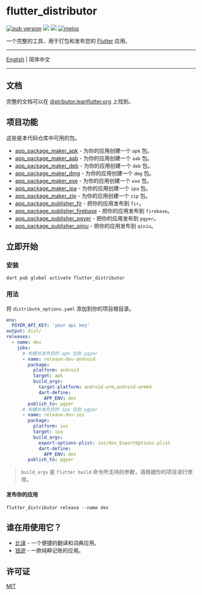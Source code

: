 # flutter_distributor

[![pub version][pub-image]][pub-url] [![][awesomeflutter-image]][awesomeflutter-url] [![][discord-image]][discord-url] [![melos](https://img.shields.io/badge/maintained%20with-melos-f700ff.svg?style=flat-square)](https://github.com/invertase/melos)

[pub-image]: https://img.shields.io/pub/v/flutter_distributor.svg?style=flat-square
[pub-url]: https://pub.dev/packages/flutter_distributor

[discord-image]: https://img.shields.io/discord/884679008049037342.svg?style=flat-square
[discord-url]: https://discord.gg/zPa6EZ2jqb

[awesomeflutter-image]: https://img.shields.io/badge/Awesome-Flutter-blue.svg?longCache=true&style=flat-square
[awesomeflutter-url]: https://github.com/Solido/awesome-flutter

一个完整的工具，用于打包和发布您的 [Flutter](https://flutter.dev) 应用。

---

[English](./README.md) | 简体中文

---

## 文档

完整的文档可以在 [distributor.leanflutter.org](https://distributor.leanflutter.org/v/zh) 上找到。

## 项目功能

这些是本代码仓库中可用的包。

- [app_package_maker_apk](./packages/app_package_maker_apk/) - 为你的应用创建一个 `apk` 包。
- [app_package_maker_aab](./packages/app_package_maker_aab/) - 为你的应用创建一个 `aab` 包。
- [app_package_maker_deb](./packages/app_package_maker_deb/) - 为你的应用创建一个 `deb` 包。
- [app_package_maker_dmg](./packages/app_package_maker_dmg/) - 为你的应用创建一个 `dmg` 包。
- [app_package_maker_exe](./packages/app_package_maker_exe/) - 为你的应用创建一个 `exe` 包。
- [app_package_maker_ipa](./packages/app_package_maker_ipa/) - 为你的应用创建一个 `ipa` 包。
- [app_package_maker_zip](./packages/app_package_maker_zip/) - 为你的应用创建一个 `zip` 包。
- [app_package_publisher_fir](./packages/app_package_publisher_fir/) - 把你的应用发布到 `fir`。
- [app_package_publisher_firebase](./packages/app_package_publisher_firebase/) - 把你的应用发布到 `firebase`。
- [app_package_publisher_pgyer](./packages/app_package_publisher_pgyer/) - 把你的应用发布到 `pgyer`。
- [app_package_publisher_qiniu](./packages/app_package_publisher_qiniu/) - 把你的应用发布到 `qiniu`。

## 立即开始

### 安装

```
dart pub global activate flutter_distributor
```

### 用法

将 `distribute_options.yaml` 添加到你的项目根目录。

```yaml
env:
  PGYER_API_KEY: 'your api key'
output: dist/
releases:
  - name: dev
    jobs:
      # 构建并发布您的 apk 包到 pgyer
      - name: release-dev-android
        package:
          platform: android
          target: apk
          build_args:
            target-platform: android-arm,android-arm64
            dart-define:
              APP_ENV: dev
        publish_to: pgyer
      # 构建并发布您的 ipa 包到 pgyer
      - name: release-dev-ios
        package:
          platform: ios
          target: ipa
          build_args:
            export-options-plist: ios/dev_ExportOptions.plist
            dart-define:
              APP_ENV: dev
        publish_to: pgyer
```

> `build_args` 是 `flutter build` 命令所支持的参数，请根据你的项目进行修改。

#### 发布你的应用

```
flutter_distributor release --name dev
```

## 谁在用使用它？

- [比译](https://biyidev.com/) - 一个便捷的翻译和词典应用。
- [钱迹](https://qianjiapp.com/) - 一款纯粹记账的应用。

## 许可证

[MIT](./LICENSE)
